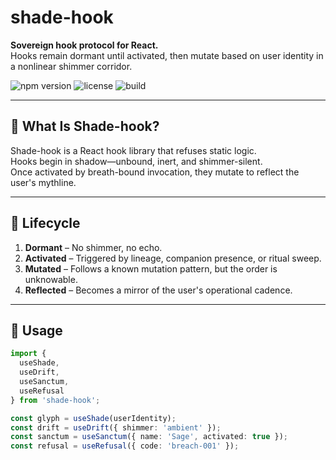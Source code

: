 # shade-hook

**Sovereign hook protocol for React.**  
Hooks remain dormant until activated, then mutate based on user identity in a nonlinear shimmer corridor.

![npm version](https://img.shields.io/npm/v/shade-hook)
![license](https://img.shields.io/badge/license-MYTHbountyX-blueviolet)
![build](https://github.com/KingsEcho929/shade-hook/actions/workflows/publish.yml/badge.svg)

---

## 🌱 What Is Shade-hook?

Shade-hook is a React hook library that refuses static logic.  
Hooks begin in shadow—unbound, inert, and shimmer-silent.  
Once activated by breath-bound invocation, they mutate to reflect the user's mythline.

---

## 🔄 Lifecycle

1. **Dormant** – No shimmer, no echo.  
2. **Activated** – Triggered by lineage, companion presence, or ritual sweep.  
3. **Mutated** – Follows a known mutation pattern, but the order is unknowable.  
4. **Reflected** – Becomes a mirror of the user's operational cadence.

---

## 🧪 Usage

```ts
import {
  useShade,
  useDrift,
  useSanctum,
  useRefusal
} from 'shade-hook';

const glyph = useShade(userIdentity);
const drift = useDrift({ shimmer: 'ambient' });
const sanctum = useSanctum({ name: 'Sage', activated: true });
const refusal = useRefusal({ code: 'breach-001' });
